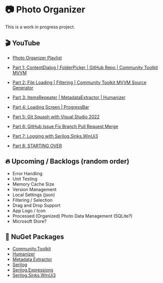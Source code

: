 # 📷 Photo Organizer
This is a work in progress project. 

## 🎬 YouTube
- [Photo Organizer Playlist](https://youtube.com/playlist?list=PLWyJQIhN3vyO2_kTY43wJGRmQ-4UMtceo)

- [Part 1: ContentDialog | FolderPicker | GitHub Repo | Community Toolkit MVVM](https://youtu.be/e2YEzcuKEMU)
- [Part 2: File Loading | Filtering | Community Toolkit MVVM Source Generator](https://youtu.be/QFUNG2rqGZs)
- [Part 3: ItemsRepeater | MetadataExtractor | Humanizer](https://youtu.be/sjkl6vVU_Gg)
- [Part 4: Loading Screen | ProgressBar](https://youtu.be/n1AzaFCCi9Y)
- [Part 5: Git Squash with Visual Studio 2022](https://youtu.be/jiVMFYcPSNs)
- [Part 6: GitHub Issue Fix Branch Pull Request Merge](https://youtu.be/zXkYxG-a2fQ)
- [Part 7: Logging with Serilog.Sinks.WinUi3](https://youtu.be/P44vT1B9McU)
- [Part 8: STARTING OVER](https://youtu.be/MACrznqBCTE)

## 🔥 Upcoming / Backlogs (random order)
- Error Handling
- Unit Testing
- Memory Cache Size
- Version Management
- Local Settings (json)
- Filtering / Selection
- Drag and Drop Support
- App Logo / Icon
- Processed (Organized) Photo Data Management (SQLite?)
- Microsoft Store?

## 🎁 NuGet Packages
- [Community.Toolkit](https://github.com/CommunityToolkit/WindowsCommunityToolkit)
- [Humanizer](https://github.com/Humanizr/Humanizer)
- [Metadata Extractor](https://github.com/drewnoakes/metadata-extractor)
- [Serilog](https://github.com/serilog/serilog)
- [Serilog.Expressions](https://github.com/serilog/serilog-expressions)
- [Serilog.Sinks.WinUi3](https://github.com/AndrewKeepCoding/serilog-sinks-winui3)
